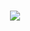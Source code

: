 <h1 align="center">
  <img src="[![Typing SVG](https://readme-typing-svg.demolab.com/?lines=I'm+Batman+🦇)](https://git.io/typing-svg)"/>
</h1>
